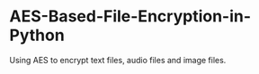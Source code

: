 # AES-Based-File-Encryption-in-Python
Using AES to encrypt text files, audio files and image files.
